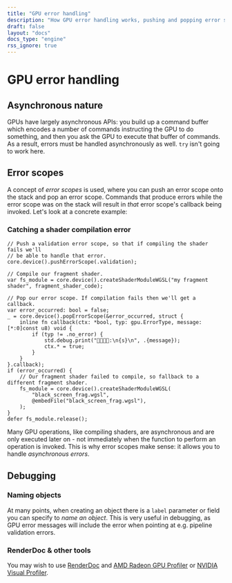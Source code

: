 ```yaml
---
title: "GPU error handling"
description: "How GPU error handling works, pushing and popping error scopes & how to debug things"
draft: false
layout: "docs"
docs_type: "engine"
rss_ignore: true
---
```


# GPU error handling

## Asynchronous nature

GPUs have largely asynchronous APIs: you build up a command buffer which encodes a number of commands instructing the GPU to do something, and then you ask the GPU to execute that buffer of commands. As a result, errors must be handled asynchronously as well. `try` isn't going to work here.

## Error scopes

A concept of _error scopes_ is used, where you can push an error scope onto the stack and pop an error scope. Commands that produce errors while the error scope was on the stack will result in _that_ error scope's callback being invoked. Let's look at a concrete example:

### Catching a shader compilation error

```zig
// Push a validation error scope, so that if compiling the shader fails we'll
// be able to handle that error.
core.device().pushErrorScope(.validation);

// Compile our fragment shader.
var fs_module = core.device().createShaderModuleWGSL("my fragment shader", fragment_shader_code);

// Pop our error scope. If compilation fails then we'll get a callback.
var error_occurred: bool = false;
_ = core.device().popErrorScope(&error_occurred, struct {
    inline fn callback(ctx: *bool, typ: gpu.ErrorType, message: [*:0]const u8) void {
        if (typ != .no_error) {
            std.debug.print("🔴🔴🔴🔴:\n{s}\n", .{message});
            ctx.* = true;
        }
    }
}.callback);
if (error_occurred) {
    // Our fragment shader failed to compile, so fallback to a different fragment shader.
    fs_module = core.device().createShaderModuleWGSL(
        "black_screen_frag.wgsl",
        @embedFile("black_screen_frag.wgsl"),
    );
}
defer fs_module.release();
```

Many GPU operations, like compiling shaders, are asynchronous and are only executed later on - not immediately when the function to perform an operation is invoked. This is why error scopes make sense: it allows you to handle _asynchronous errors_.

## Debugging

### Naming objects

At many points, when creating an object there is a `label` parameter or field you can specify to _name an object_. This is very useful in debugging, as GPU error messages will include the error when pointing at e.g. pipeline validation errors.

### RenderDoc & other tools

You may wish to use [RenderDoc](https://renderdoc.org/) and [AMD Radeon GPU Profiler](https://gpuopen.com/rgp/) or [NVIDIA Visual Profiler](https://developer.nvidia.com/nvidia-visual-profiler).
